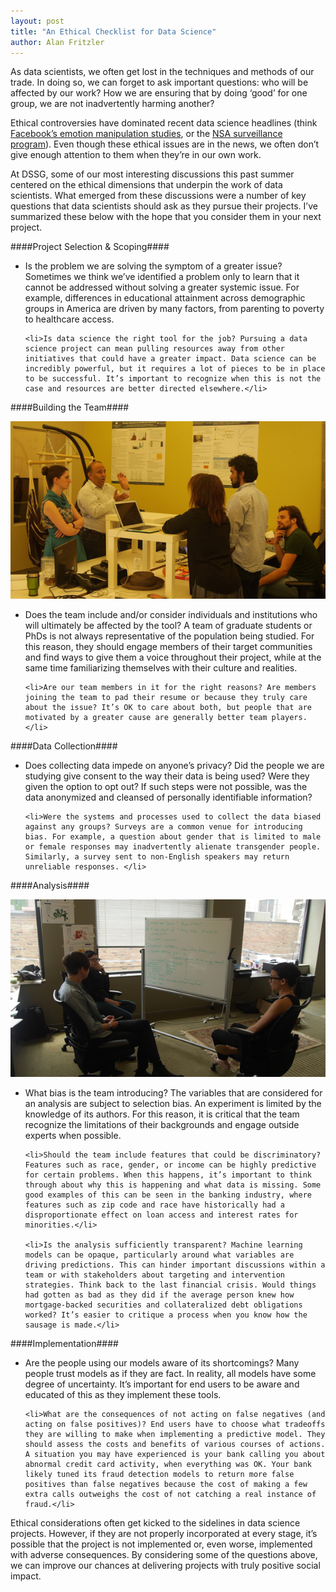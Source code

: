 ```yaml
---
layout: post
title: "An Ethical Checklist for Data Science"
author: Alan Fritzler
---
```


As data scientists, we often get lost in the techniques and methods of our trade. In doing so, we can forget to ask important questions: who will be affected by our work? How we are ensuring that by doing ‘good’ for one group, we are not inadvertently harming another?

Ethical controversies have dominated recent data science headlines (think <a href="http://www.wired.com/2014/06/everything-you-need-to-know-about-facebooks-manipulative-experiment/">Facebook’s emotion manipulation studies</a>, or the <a href="http://www.technologyreview.com/view/519281/cryptographers-have-an-ethics-problem/">NSA surveillance program</a>). Even though these ethical issues are in the news, we often don’t give enough attention to them when they’re in our own work. 

At DSSG, some of our most interesting discussions this past summer centered on the ethical dimensions that underpin the work of data scientists. What emerged from these discussions were a number of key questions that data scientists should ask as they pursue their projects. I’ve summarized these below with the hope that you consider them in your next project.

####Project Selection & Scoping####

<ul>
	<li>Is the problem we are solving the symptom of a greater issue? Sometimes we think we’ve identified a problem only to learn that it cannot be addressed without solving a greater systemic issue. For example, differences in educational attainment across demographic groups in America are driven by many factors, from parenting to poverty to healthcare access.</li>

	<li>Is data science the right tool for the job? Pursuing a data science project can mean pulling resources away from other initiatives that could have a greater impact. Data science can be incredibly powerful, but it requires a lot of pieces to be in place to be successful. It’s important to recognize when this is not the case and resources are better directed elsewhere.</li>
</ul>

####Building the Team####

<img src="/img/posts/ethics1.jpeg">

<ul>
	<li>Does the team include and/or consider individuals and institutions who will ultimately be affected by the tool? A team of graduate students or PhDs is not always representative of the population being studied. For this reason, they should engage members of their target communities and find ways to give them a voice throughout their project, while at the same time familiarizing themselves with their culture and realities.</li>

	<li>Are our team members in it for the right reasons? Are members joining the team to pad their resume or because they truly care about the issue? It’s OK to care about both, but people that are motivated by a greater cause are generally better team players. </li>
</ul>

####Data Collection####

<ul>
	<li>Does collecting data impede on anyone’s privacy? Did the people we are studying give consent to the way their data is being used? Were they given the option to opt out? If such steps were not possible, was the data anonymized and cleansed of personally identifiable information?</li>

	<li>Were the systems and processes used to collect the data biased against any groups? Surveys are a common venue for introducing bias. For example, a question about gender that is limited to male or female responses may inadvertently alienate transgender people. Similarly, a survey sent to non-English speakers may return unreliable responses. </li>
</ul>

####Analysis####

<img src="/img/posts/ethics2.jpeg">

<ul>
	<li>What bias is the team introducing? The variables that are considered for an analysis are subject to selection bias. An experiment is limited by the knowledge of its authors. For this reason, it is critical that the team recognize the limitations of their backgrounds and engage outside experts when possible. </li>

	<li>Should the team include features that could be discriminatory? Features such as race, gender, or income can be highly predictive for certain problems. When this happens, it’s important to think through about why this is happening and what data is missing. Some good examples of this can be seen in the banking industry, where features such as zip code and race have historically had a disproportionate effect on loan access and interest rates for minorities.</li>

	<li>Is the analysis sufficiently transparent? Machine learning models can be opaque, particularly around what variables are driving predictions. This can hinder important discussions within a team or with stakeholders about targeting and intervention strategies. Think back to the last financial crisis. Would things had gotten as bad as they did if the average person knew how mortgage-backed securities and collateralized debt obligations worked? It’s easier to critique a process when you know how the sausage is made.</li>
</ul>

####Implementation####

<ul>
	<li>Are the people using our models aware of its shortcomings? Many people trust models as if they are fact. In reality, all models have some degree of uncertainty. It’s important for end users to be aware and educated of this as they implement these tools.</li>

	<li>What are the consequences of not acting on false negatives (and acting on false positives)? End users have to choose what tradeoffs they are willing to make when implementing a predictive model. They should assess the costs and benefits of various courses of actions. A situation you may have experienced is your bank calling you about abnormal credit card activity, when everything was OK. Your bank likely tuned its fraud detection models to return more false positives than false negatives because the cost of making a few extra calls outweighs the cost of not catching a real instance of fraud.</li>
</ul>

Ethical considerations often get kicked to the sidelines in data science projects. However, if they are not properly incorporated at every stage, it’s possible that the project is not implemented or, even worse, implemented with adverse consequences. By considering some of the questions above, we can improve our chances at delivering projects with truly positive social impact.